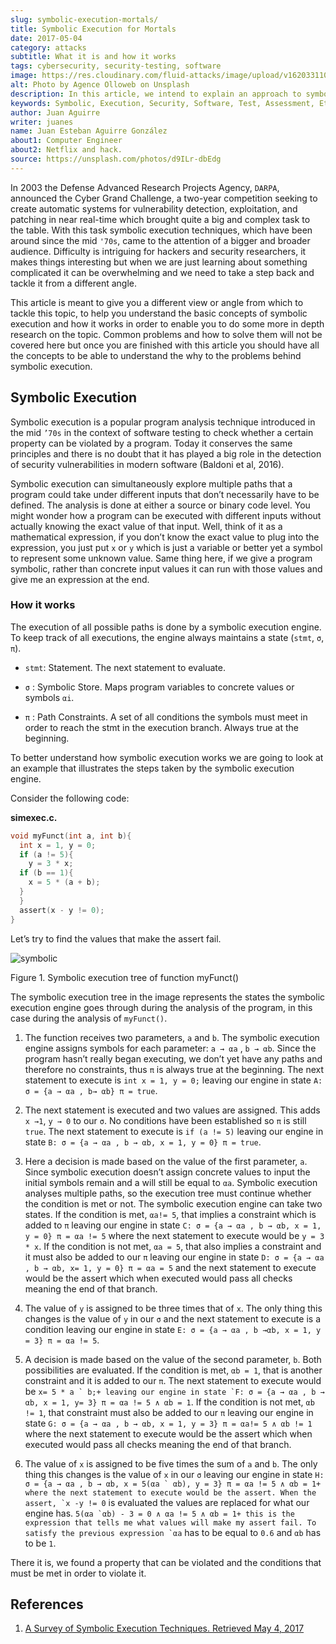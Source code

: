 ```yaml
---
slug: symbolic-execution-mortals/
title: Symbolic Execution for Mortals
date: 2017-05-04
category: attacks
subtitle: What it is and how it works
tags: cybersecurity, security-testing, software
image: https://res.cloudinary.com/fluid-attacks/image/upload/v1620331105/blog/symbolic-execution-mortals/cover_wgcfrh.webp
alt: Photo by Agence Olloweb on Unsplash
description: In this article, we intend to explain an approach to symbolic execution, which is very useful when dealing with software assessment.
keywords: Symbolic, Execution, Security, Software, Test, Assessment, Ethical Hacking, Pentesting
author: Juan Aguirre
writer: juanes
name: Juan Esteban Aguirre González
about1: Computer Engineer
about2: Netflix and hack.
source: https://unsplash.com/photos/d9ILr-dbEdg
---
```


In 2003 the Defense Advanced Research Projects Agency, `DARPA`,
announced the Cyber Grand Challenge, a two-year competition seeking to
create automatic systems for vulnerability detection, exploitation, and
patching in near real-time which brought quite a big and complex task to
the table. With this task symbolic execution techniques, which have been
around since the mid `'70s`, came to the attention of a bigger and
broader audience. Difficulty is intriguing for hackers and security
researchers, it makes things interesting but when we are just learning
about something complicated it can be overwhelming and we need to take a
step back and tackle it from a different angle.

This article is meant to give you a different view or angle from which
to tackle this topic, to help you understand the basic concepts of
symbolic execution and how it works in order to enable you to do some
more in depth research on the topic. Common problems and how to solve
them will not be covered here but once you are finished with this
article you should have all the concepts to be able to understand the
why to the problems behind symbolic execution.

## Symbolic Execution

Symbolic execution is a popular program analysis technique introduced in
the mid `’70s` in the context of software testing to check whether a
certain property can be violated by a program. Today it conserves the
same principles and there is no doubt that it has played a big role in
the detection of security vulnerabilities in modern software (Baldoni et
al, 2016).

Symbolic execution can simultaneously explore multiple paths that a
program could take under different inputs that don’t necessarily have to
be defined. The analysis is done at either a source or binary code
level. You might wonder how a program can be executed with different
inputs without actually knowing the exact value of that input. Well,
think of it as a mathematical expression, if you don’t know the exact
value to plug into the expression, you just put `x` or `y` which is just
a variable or better yet a symbol to represent some unknown value. Same
thing here, if we give a program symbolic, rather than concrete input
values it can run with those values and give me an expression at the
end.

### How it works

The execution of all possible paths is done by a symbolic execution
engine. To keep track of all executions, the engine always maintains a
state (`stmt`, `σ`, `π`).

- `stmt`: Statement. The next statement to evaluate.

- `σ` : Symbolic Store. Maps program variables to concrete values or
  symbols `αi`.

- `π` : Path Constraints. A set of all conditions the symbols must
  meet in order to reach the stmt in the execution branch. Always true
  at the beginning.

To better understand how symbolic execution works we are going to look
at an example that illustrates the steps taken by the symbolic execution
engine.

Consider the following code:

**simexec.c.**

``` c
void myFunct(int a, int b){
  int x = 1, y = 0;
  if (a != 5){
    y = 3 * x;
  if (b == 1){
    x = 5 * (a + b);
  }
  }
  assert(x - y != 0);
}
```

Let’s try to find the values that make the assert fail.

<div class="imgblock">

![symbolic](https://res.cloudinary.com/fluid-attacks/image/upload/v1620331103/blog/symbolic-execution-mortals/image1_a56odm.webp)

<div class="title">

Figure 1. Symbolic execution tree of function myFunct()

</div>

</div>

The symbolic execution tree in the image represents the states the
symbolic execution engine goes through during the analysis of the
program, in this case during the analysis of `myFunct()`.

1. The function receives two parameters, `a` and `b`. The symbolic
    execution engine assigns symbols for each parameter: `a → αa` , `b →
    αb`. Since the program hasn’t really began executing, we don’t yet
    have any paths and therefore no constraints, thus `π` is always true
    at the beginning. The next statement to execute is `int x = 1, y
    = 0;` leaving our engine in state `A: σ = {a → αa , b→ αb} π =
    true`.

2. The next statement is executed and two values are assigned. This
    adds `x →1`, `y → 0` to our `σ`. No conditions have been established
    so `π` is still `true`. The next statement to execute is `if (a
    != 5)` leaving our engine in state `B: σ = {a → αa , b → αb, x = 1,
    y = 0} π = true`.

3. Here a decision is made based on the value of the first parameter,
    `a`. Since symbolic execution doesn’t assign concrete values to
    input the initial symbols remain and a will still be equal to `αa`.
    Symbolic execution analyses multiple paths, so the execution tree
    must continue whether the condition is met or not. The symbolic
    execution engine can take two states. If the condition is met,
    `αa!= 5`, that implies a constraint which is added to `π` leaving
    our engine in state `C: σ = {a → αa , b → αb, x = 1, y = 0} π = αa
    != 5` where the next statement to execute would be `y = 3 * x`. If
    the condition is not met, `αa = 5`, that also implies a constraint
    and it must also be added to our `π` leaving our engine in state `D:
    σ = {a → αa , b → αb, x= 1, y = 0} π = αa = 5` and the next
    statement to execute would be the assert which when executed would
    pass all checks meaning the end of that branch.

4. The value of `y` is assigned to be three times that of `x`. The only
    thing this changes is the value of `y` in our `σ` and the next
    statement to execute is a condition leaving our engine in state `E:
    σ = {a → αa , b →αb, x = 1, y = 3} π = αa != 5`.

5. A decision is made based on the value of the second parameter, `b`.
    Both possibilities are evaluated. If the condition is met, `αb = 1`,
    that is another constraint and it is added to our `π`. The next
    statement to execute would be ``x= 5 * a ` b;+
    leaving our engine in state
    `F: σ = {a → αa , b → αb, x = 1, y= 3} π = αa != 5 ∧ αb = 1``. If
    the condition is not met, `αb != 1`, that constraint must also be
    added to our `π` leaving our engine in state `G: σ = {a → αa , b →
    αb, x = 1, y = 3} π = αa!= 5 ∧ αb != 1` where the next statement to
    execute would be the assert which when executed would pass all
    checks meaning the end of that branch.

6. The value of `x` is assigned to be five times the sum of `a` and
    `b`. The only thing this changes is the value of `x` in our `σ`
    leaving our engine in state ``H: σ = {a → αa , b → αb, x = 5(αa `
    αb), y = 3} π = αa != 5 ∧ αb = 1+
    where the next statement to execute would be the assert.
    When the assert, `x -y != 0`` is evaluated the values are replaced
    for what our engine has. ``5(αa `αb) - 3 = 0 ∧ αa != 5 ∧ αb = 1+
    this is the expression that tells me what values will make my assert
    fail.
    To satisfy the previous expression `αa`` has to be equal to `0.6`
    and `αb` has to be `1`.

There it is, we found a property that can be violated and the conditions
that must be met in order to violate it.

## References

1. [A Survey of Symbolic Execution Techniques. Retrieved
    May 4, 2017](https://arxiv.org/pdf/1610.00502.pdf)

